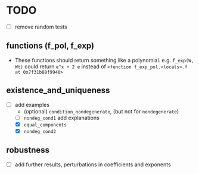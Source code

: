 # TODO

* [ ] remove random tests

## functions (f_pol, f_exp)

* These functions should return something like a polynomial.
  e.g. `f_exp(W, Wt)` could return `e^x + 2 e` instead of `<function f_exp_pol.<locals>.f at 0x7f31b88f9940>`

## existence_and_uniqueness

* [ ] add examples
    * (optional) `condition_nondegenerate`, (but not for `nondegenerate`)
    * [ ] `nondeg_cond1` add explanations
    * [x] `equal_components`
    * [x] `nondeg_cond2`

## robustness

* [ ] add further results, perturbations in coefficients and exponents
